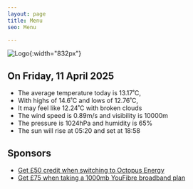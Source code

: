 ```yaml
---
layout: page
title: Menu
seo: Menu

---
```


![Logo](/images/logo.jpg){:width="832px"}

<!-- weather_marker starts -->
## On Friday, 11 April 2025

- The average temperature today is 13.17˚C,
- With highs of 14.6˚C and lows of 12.76˚C,
- It may feel like 12.24˚C with broken clouds
- The wind speed is 0.89m/s and visibility is 10000m
- The pressure is 1024hPa and humidity is 65%
- The sun will rise at 05:20 and set at 18:58

<!-- weather_marker ends -->

## Sponsors

- [Get £50 credit when switching to Octopus Energy](https://bit.ly/3oD1nnS)
- [Get £75 when taking a 1000mb YouFibre broadband plan](https://aklam.io/91zWhU?)



